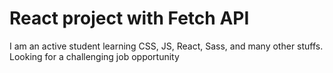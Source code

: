# React project with Fetch API

I am an active student learning CSS, JS, React, Sass, and many other stuffs. Looking for a challenging job opportunity
